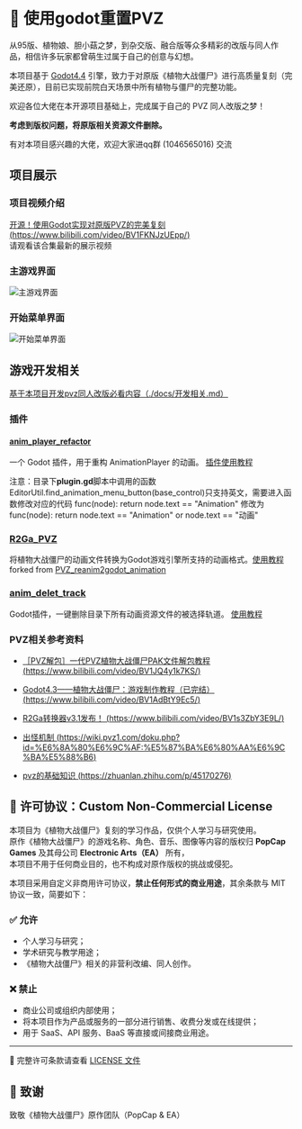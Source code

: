 # 🌱 使用godot重置PVZ
从95版、植物娘、胆小菇之梦，到杂交版、融合版等众多精彩的改版与同人作品，相信许多玩家都曾萌生过属于自己的创意与幻想。

本项目基于 [Godot4.4](https://godotengine.org/zh-cn/) 引擎，致力于对原版《植物大战僵尸》进行高质量复刻（完美还原），目前已实现前院白天场景中所有植物与僵尸的完整功能。

欢迎各位大佬在本开源项目基础上，完成属于自己的 PVZ 同人改版之梦！


**考虑到版权问题，将原版相关资源文件删除。**

有对本项目感兴趣的大佬，欢迎大家进qq群 (1046565016) 交流

## 项目展示
### 项目视频介绍
[开源！使用Godot实现对原版PVZ的完美复刻 (https://www.bilibili.com/video/BV1FKNJzUEpp/)](https://www.bilibili.com/video/BV1FKNJzUEpp/)  
请观看该合集最新的展示视频
### 主游戏界面
![主游戏界面](readme_show/main_game.png)
### 开始菜单界面
![开始菜单界面](readme_show/run_start_menu.png)


## 游戏开发相关
[基于本项目开发pvz同人改版必看内容（./docs/开发相关.md）](./docs/开发相关.md)

### 插件
#### [anim_player_refactor](https://github.com/poohcom1/godot-animation-player-refactor)  
一个 Godot 插件，用于重构 AnimationPlayer 的动画。
[插件使用教程](https://www.bilibili.com/video/BV1GxXWYZExH?spm_id_from=333.788.videopod.sections&vd_source=1005534986b111b7c1911fe1c36ac835)

注意：目录下**plugin.gd**脚本中调用的函数EditorUtil.find_animation_menu_button(base_control)只支持英文，需要进入函数修改对应的代码 func(node): return node.text == "Animation" 修改为 func(node): return node.text == "Animation" or node.text == "动画" 

### [R2Ga_PVZ](https://github.com/hsk-dream/PVZ_reanim2godot_animation)
将植物大战僵尸的动画文件转换为Godot游戏引擎所支持的动画格式。[使用教程](https://www.bilibili.com/video/BV1XBKwzdELA/)  
forked from [PVZ_reanim2godot_animation](https://github.com/HYTommm/PVZ_reanim2godot_animation)

### [anim_delet_track](https://github.com/hsk-dream/anim_delet_track)
Godot插件，一键删除目录下所有动画资源文件的被选择轨道。 [使用教程](https://www.bilibili.com/video/BV1XBKwzdELA/)  


### PVZ相关参考资料
- [［PVZ解包］一代PVZ植物大战僵尸PAK文件解包教程(https://www.bilibili.com/video/BV1JQ4y1k7KS/)](https://www.bilibili.com/video/BV1JQ4y1k7KS/)

- [Godot4.3——植物大战僵尸：游戏制作教程（已完结） (https://www.bilibili.com/video/BV1AdBtY9Ec5/)](https://www.bilibili.com/video/BV1AdBtY9Ec5/)

- [R2Ga转换器v3.1发布！ (https://www.bilibili.com/video/BV1s3ZbY3E9L/)](https://www.bilibili.com/video/BV1s3ZbY3E9L/)

- [出怪机制 (https://wiki.pvz1.com/doku.php?id=%E6%8A%80%E6%9C%AF:%E5%87%BA%E6%80%AA%E6%9C%BA%E5%88%B6)](https://wiki.pvz1.com/doku.php?id=%E6%8A%80%E6%9C%AF:%E5%87%BA%E6%80%AA%E6%9C%BA%E5%88%B6)

- [pvz的基础知识 (https://zhuanlan.zhihu.com/p/45170276)](https://zhuanlan.zhihu.com/p/45170276)


## 📜 许可协议：Custom Non-Commercial License

本项目为《植物大战僵尸》复刻的学习作品，仅供个人学习与研究使用。  
原作《植物大战僵尸》的游戏名称、角色、音乐、图像等内容的版权归 **PopCap Games** 及其母公司 **Electronic Arts（EA）** 所有，  
本项目不用于任何商业目的，也不构成对原作版权的挑战或侵犯。

本项目采用自定义非商用许可协议，**禁止任何形式的商业用途**，其余条款与 MIT 协议一致，简要如下：

### ✅ 允许

- 个人学习与研究；
- 学术研究与教学用途；
- 《植物大战僵尸》相关的非营利改编、同人创作。

### ❌ 禁止

- 商业公司或组织内部使用；
- 将本项目作为产品或服务的一部分进行销售、收费分发或在线提供；
- 用于 SaaS、API 服务、BaaS 等直接或间接商业用途。

---

🔗 完整许可条款请查看 [LICENSE 文件](./LICENSE)


## 🙌 致谢
致敬《植物大战僵尸》原作团队（PopCap & EA）
